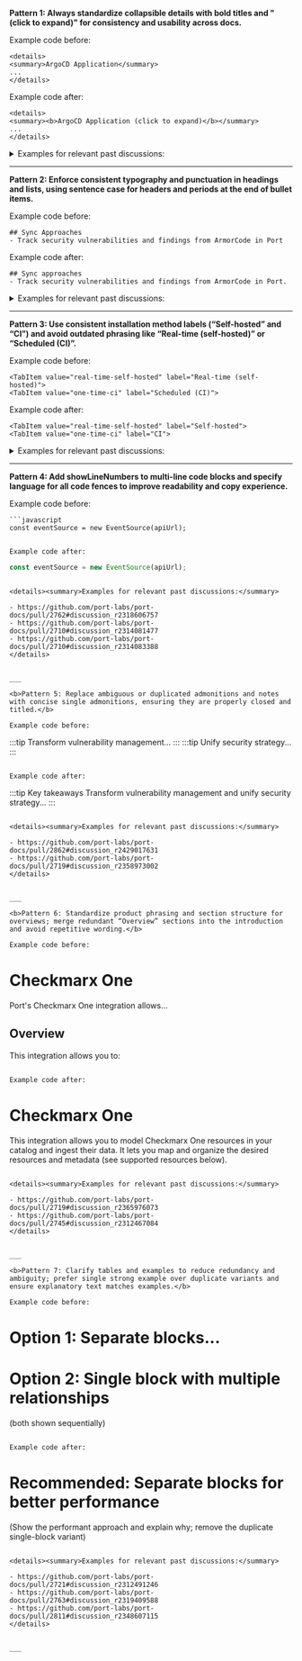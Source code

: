 
<b>Pattern 1: Always standardize collapsible details with bold titles and "(click to expand)" for consistency and usability across docs.</b>

Example code before:
```
<details>
<summary>ArgoCD Application</summary>
...
</details>
```

Example code after:
```
<details>
<summary><b>ArgoCD Application (click to expand)</b></summary>
...
</details>
```

<details><summary>Examples for relevant past discussions:</summary>

- https://github.com/port-labs/port-docs/pull/2834#discussion_r2413145776
- https://github.com/port-labs/port-docs/pull/2822#discussion_r2366195599
- https://github.com/port-labs/port-docs/pull/2813#discussion_r2357848292
- https://github.com/port-labs/port-docs/pull/2728#discussion_r2415797338
- https://github.com/port-labs/port-docs/pull/2719#discussion_r2365971202
</details>


___

<b>Pattern 2: Enforce consistent typography and punctuation in headings and lists, using sentence case for headers and periods at the end of bullet items.</b>

Example code before:
```
## Sync Approaches
- Track security vulnerabilities and findings from ArmorCode in Port
```

Example code after:
```
## Sync approaches
- Track security vulnerabilities and findings from ArmorCode in Port.
```

<details><summary>Examples for relevant past discussions:</summary>

- https://github.com/port-labs/port-docs/pull/2710#discussion_r2314035337
- https://github.com/port-labs/port-docs/pull/2728#discussion_r2365980940
- https://github.com/port-labs/port-docs/pull/2728#discussion_r2365982642
- https://github.com/port-labs/port-docs/pull/2710#discussion_r2314053052
- https://github.com/port-labs/port-docs/pull/2763#discussion_r2319415746
</details>


___

<b>Pattern 3: Use consistent installation method labels (“Self-hosted” and “CI”) and avoid outdated phrasing like “Real-time (self-hosted)” or “Scheduled (CI)”.</b>

Example code before:
```
<TabItem value="real-time-self-hosted" label="Real-time (self-hosted)">
<TabItem value="one-time-ci" label="Scheduled (CI)">
```

Example code after:
```
<TabItem value="real-time-self-hosted" label="Self-hosted">
<TabItem value="one-time-ci" label="CI">
```

<details><summary>Examples for relevant past discussions:</summary>

- https://github.com/port-labs/port-docs/pull/2728#discussion_r2365983918
- https://github.com/port-labs/port-docs/pull/2728#discussion_r2365984328
- https://github.com/port-labs/port-docs/pull/2719#discussion_r2358856796
</details>


___

<b>Pattern 4: Add showLineNumbers to multi-line code blocks and specify language for all code fences to improve readability and copy experience.</b>

Example code before:
```
```javascript
const eventSource = new EventSource(apiUrl);
```
```

Example code after:
```
```javascript showLineNumbers
const eventSource = new EventSource(apiUrl);
```
```

<details><summary>Examples for relevant past discussions:</summary>

- https://github.com/port-labs/port-docs/pull/2762#discussion_r2318606757
- https://github.com/port-labs/port-docs/pull/2710#discussion_r2314081477
- https://github.com/port-labs/port-docs/pull/2710#discussion_r2314083388
</details>


___

<b>Pattern 5: Replace ambiguous or duplicated admonitions and notes with concise single admonitions, ensuring they are properly closed and titled.</b>

Example code before:
```
:::tip
Transform vulnerability management...
:::
:::tip
Unify security strategy...
:::
```

Example code after:
```
:::tip Key takeaways
Transform vulnerability management and unify security strategy...
:::
```

<details><summary>Examples for relevant past discussions:</summary>

- https://github.com/port-labs/port-docs/pull/2862#discussion_r2429017631
- https://github.com/port-labs/port-docs/pull/2719#discussion_r2358973002
</details>


___

<b>Pattern 6: Standardize product phrasing and section structure for overviews; merge redundant “Overview” sections into the introduction and avoid repetitive wording.</b>

Example code before:
```
# Checkmarx One
Port's Checkmarx One integration allows...
## Overview
This integration allows you to:
```

Example code after:
```
# Checkmarx One
This integration allows you to model Checkmarx One resources in your catalog and ingest their data. It lets you map and organize the desired resources and metadata (see supported resources below).
```

<details><summary>Examples for relevant past discussions:</summary>

- https://github.com/port-labs/port-docs/pull/2719#discussion_r2365976073
- https://github.com/port-labs/port-docs/pull/2745#discussion_r2312467084
</details>


___

<b>Pattern 7: Clarify tables and examples to reduce redundancy and ambiguity; prefer single strong example over duplicate variants and ensure explanatory text matches examples.</b>

Example code before:
```
# Option 1: Separate blocks...
# Option 2: Single block with multiple relationships
(both shown sequentially)
```

Example code after:
```
# Recommended: Separate blocks for better performance
(Show the performant approach and explain why; remove the duplicate single-block variant)
```

<details><summary>Examples for relevant past discussions:</summary>

- https://github.com/port-labs/port-docs/pull/2721#discussion_r2312491246
- https://github.com/port-labs/port-docs/pull/2763#discussion_r2319409588
- https://github.com/port-labs/port-docs/pull/2811#discussion_r2348607115
</details>


___
